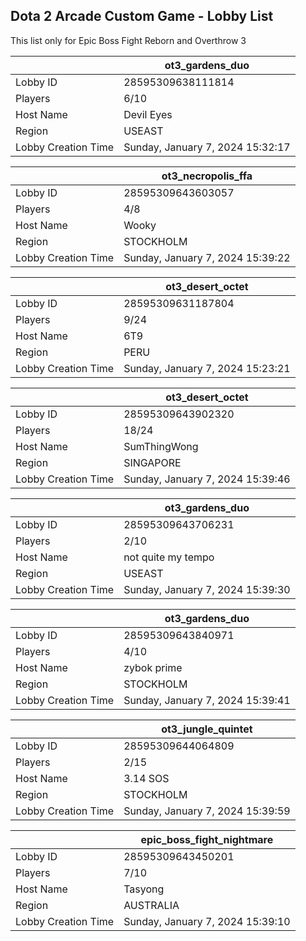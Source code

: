 ## Dota 2 Arcade Custom Game - Lobby List

This list only for Epic Boss Fight Reborn and Overthrow 3

|  | ot3_gardens_duo |
| ------ | ------ |
| Lobby ID | 28595309638111814 |
| Players | 6/10 |
| Host Name | Devil Eyes |
| Region | USEAST |
| Lobby Creation Time | Sunday, January 7, 2024 15:32:17 |


|  | ot3_necropolis_ffa |
| ------ | ------ |
| Lobby ID | 28595309643603057 |
| Players | 4/8 |
| Host Name | Wooky |
| Region | STOCKHOLM |
| Lobby Creation Time | Sunday, January 7, 2024 15:39:22 |


|  | ot3_desert_octet |
| ------ | ------ |
| Lobby ID | 28595309631187804 |
| Players | 9/24 |
| Host Name | 6T9 |
| Region | PERU |
| Lobby Creation Time | Sunday, January 7, 2024 15:23:21 |


|  | ot3_desert_octet |
| ------ | ------ |
| Lobby ID | 28595309643902320 |
| Players | 18/24 |
| Host Name | SumThingWong |
| Region | SINGAPORE |
| Lobby Creation Time | Sunday, January 7, 2024 15:39:46 |


|  | ot3_gardens_duo |
| ------ | ------ |
| Lobby ID | 28595309643706231 |
| Players | 2/10 |
| Host Name | not quite my tempo |
| Region | USEAST |
| Lobby Creation Time | Sunday, January 7, 2024 15:39:30 |


|  | ot3_gardens_duo |
| ------ | ------ |
| Lobby ID | 28595309643840971 |
| Players | 4/10 |
| Host Name | zybok prime |
| Region | STOCKHOLM |
| Lobby Creation Time | Sunday, January 7, 2024 15:39:41 |


|  | ot3_jungle_quintet |
| ------ | ------ |
| Lobby ID | 28595309644064809 |
| Players | 2/15 |
| Host Name | 3.14 SOS |
| Region | STOCKHOLM |
| Lobby Creation Time | Sunday, January 7, 2024 15:39:59 |


|  | epic_boss_fight_nightmare |
| ------ | ------ |
| Lobby ID | 28595309643450201 |
| Players | 7/10 |
| Host Name | Tasyong |
| Region | AUSTRALIA |
| Lobby Creation Time | Sunday, January 7, 2024 15:39:10 |


